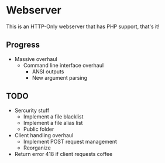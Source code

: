 # Webserver
This is an HTTP-Only webserver that has PHP support, that's it!

## Progress
- Massive overhaul
  - Command line interface overhaul
    - ANSI outputs
    - New argument parsing
## TODO
- Sercurity stuff
  - Implement a file blacklist 
  - Implement a file alias list
  - Public folder
- Client handling overhaul
  - Implement POST request management
  - Reorganize
- Return error 418 if client requests coffee
